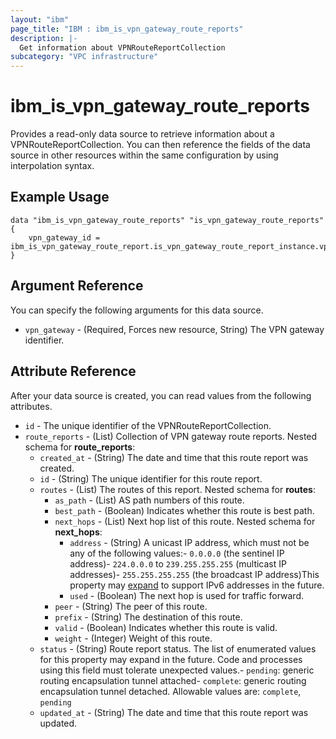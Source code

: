 ```yaml
---
layout: "ibm"
page_title: "IBM : ibm_is_vpn_gateway_route_reports"
description: |-
  Get information about VPNRouteReportCollection
subcategory: "VPC infrastructure"
---
```


# ibm_is_vpn_gateway_route_reports

Provides a read-only data source to retrieve information about a VPNRouteReportCollection. You can then reference the fields of the data source in other resources within the same configuration by using interpolation syntax.

## Example Usage

```hcl
data "ibm_is_vpn_gateway_route_reports" "is_vpn_gateway_route_reports" {
	vpn_gateway_id = ibm_is_vpn_gateway_route_report.is_vpn_gateway_route_report_instance.vpn_gateway_id
}
```

## Argument Reference

You can specify the following arguments for this data source.

- `vpn_gateway` - (Required, Forces new resource, String) The VPN gateway identifier.

## Attribute Reference

After your data source is created, you can read values from the following attributes.

- `id` - The unique identifier of the VPNRouteReportCollection.
- `route_reports` - (List) Collection of VPN gateway route reports.
	Nested schema for **route_reports**:
	- `created_at` - (String) The date and time that this route report was created.
	- `id` - (String) The unique identifier for this route report.
	- `routes` - (List) The routes of this report.
		Nested schema for **routes**:
		- `as_path` - (List) AS path numbers of this route.
		- `best_path` - (Boolean) Indicates whether this route is best path.
		- `next_hops` - (List) Next hop list of this route.
			Nested schema for **next_hops**:
			- `address` - (String) A unicast IP address, which must not be any of the following values:- `0.0.0.0` (the sentinel IP address)- `224.0.0.0` to `239.255.255.255` (multicast IP addresses)- `255.255.255.255` (the broadcast IP address)This property may [expand](https://cloud.ibm.com/apidocs/vpc#property-value-expansion) to support IPv6 addresses in the future.
			- `used` - (Boolean) The next hop is used for traffic forward.
		- `peer` - (String) The peer of this route.
		- `prefix` - (String) The destination of this route.
		- `valid` - (Boolean) Indicates whether this route is valid.
		- `weight` - (Integer) Weight of this route.
	- `status` - (String) Route report status. The list of enumerated values for this property may expand in the future. Code and processes using this field must tolerate unexpected values.- `pending`: generic routing encapsulation tunnel attached- `complete`: generic routing encapsulation tunnel detached. Allowable values are: `complete`, `pending`
	- `updated_at` - (String) The date and time that this route report was updated.

